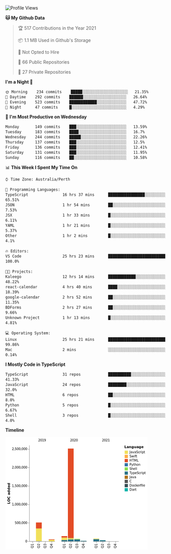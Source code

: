 <!--START_SECTION:waka-->
![Profile Views](http://img.shields.io/badge/Profile%20Views-11-blue)

**🐱 My Github Data** 

> 🏆 517 Contributions in the Year 2021
 > 
> 📦 1.1 MB Used in Github's Storage 
 > 
> 🚫 Not Opted to Hire
 > 
> 📜 66 Public Repositories 
 > 
> 🔑 27 Private Repositories  
 > 
**I'm a Night 🦉** 

```text
🌞 Morning    234 commits    █████░░░░░░░░░░░░░░░░░░░░   21.35% 
🌆 Daytime    292 commits    ██████░░░░░░░░░░░░░░░░░░░   26.64% 
🌃 Evening    523 commits    ████████████░░░░░░░░░░░░░   47.72% 
🌙 Night      47 commits     █░░░░░░░░░░░░░░░░░░░░░░░░   4.29%

```
📅 **I'm Most Productive on Wednesday** 

```text
Monday       149 commits    ███░░░░░░░░░░░░░░░░░░░░░░   13.59% 
Tuesday      183 commits    ████░░░░░░░░░░░░░░░░░░░░░   16.7% 
Wednesday    244 commits    █████░░░░░░░░░░░░░░░░░░░░   22.26% 
Thursday     137 commits    ███░░░░░░░░░░░░░░░░░░░░░░   12.5% 
Friday       136 commits    ███░░░░░░░░░░░░░░░░░░░░░░   12.41% 
Saturday     131 commits    ███░░░░░░░░░░░░░░░░░░░░░░   11.95% 
Sunday       116 commits    ██░░░░░░░░░░░░░░░░░░░░░░░   10.58%

```


📊 **This Week I Spent My Time On** 

```text
⌚︎ Time Zone: Australia/Perth

💬 Programming Languages: 
TypeScript               16 hrs 37 mins      ████████████████░░░░░░░░░   65.51% 
JSON                     1 hr 54 mins        ██░░░░░░░░░░░░░░░░░░░░░░░   7.53% 
JSX                      1 hr 33 mins        █░░░░░░░░░░░░░░░░░░░░░░░░   6.11% 
YAML                     1 hr 21 mins        █░░░░░░░░░░░░░░░░░░░░░░░░   5.37% 
Other                    1 hr 2 mins         █░░░░░░░░░░░░░░░░░░░░░░░░   4.1%

🔥 Editors: 
VS Code                  25 hrs 23 mins      █████████████████████████   100.0%

🐱‍💻 Projects: 
Kaleego                  12 hrs 14 mins      ████████████░░░░░░░░░░░░░   48.22% 
react-calendar           4 hrs 40 mins       ████░░░░░░░░░░░░░░░░░░░░░   18.39% 
google-calendar          2 hrs 52 mins       ██░░░░░░░░░░░░░░░░░░░░░░░   11.35% 
BDForms                  2 hrs 27 mins       ██░░░░░░░░░░░░░░░░░░░░░░░   9.66% 
Unknown Project          1 hr 13 mins        █░░░░░░░░░░░░░░░░░░░░░░░░   4.81%

💻 Operating System: 
Linux                    25 hrs 21 mins      █████████████████████████   99.86% 
Mac                      2 mins              ░░░░░░░░░░░░░░░░░░░░░░░░░   0.14%

```

**I Mostly Code in TypeScript** 

```text
TypeScript               31 repos            ██████████░░░░░░░░░░░░░░░   41.33% 
JavaScript               24 repos            ████████░░░░░░░░░░░░░░░░░   32.0% 
HTML                     6 repos             ██░░░░░░░░░░░░░░░░░░░░░░░   8.0% 
Python                   5 repos             █░░░░░░░░░░░░░░░░░░░░░░░░   6.67% 
Shell                    3 repos             █░░░░░░░░░░░░░░░░░░░░░░░░   4.0%

```


**Timeline**

![Chart not found](https://raw.githubusercontent.com/NWylynko/NWylynko/main/charts/bar_graph.png) 


<!--END_SECTION:waka-->
